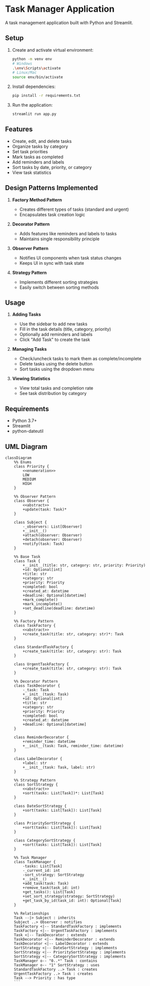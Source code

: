 # Task Manager Application

A task management application built with Python and Streamlit.

## Setup

1. Create and activate virtual environment:
   ```bash
   python -m venv env
   # Windows
   .\env\Scripts\activate
   # Linux/Mac
   source env/bin/activate
   ```

2. Install dependencies:
   ```bash
   pip install -r requirements.txt
   ```

3. Run the application:
   ```bash
   streamlit run app.py
   ```

## Features

- Create, edit, and delete tasks
- Organize tasks by category
- Set task priorities
- Mark tasks as completed
- Add reminders and labels
- Sort tasks by date, priority, or category
- View task statistics

## Design Patterns Implemented

1. **Factory Method Pattern**
   - Creates different types of tasks (standard and urgent)
   - Encapsulates task creation logic

2. **Decorator Pattern**
   - Adds features like reminders and labels to tasks
   - Maintains single responsibility principle

3. **Observer Pattern**
   - Notifies UI components when task status changes
   - Keeps UI in sync with task state

4. **Strategy Pattern**
   - Implements different sorting strategies
   - Easily switch between sorting methods

## Usage

1. **Adding Tasks**
   - Use the sidebar to add new tasks
   - Fill in the task details (title, category, priority)
   - Optionally add reminders and labels
   - Click "Add Task" to create the task

2. **Managing Tasks**
   - Check/uncheck tasks to mark them as complete/incomplete
   - Delete tasks using the delete button
   - Sort tasks using the dropdown menu

3. **Viewing Statistics**
   - View total tasks and completion rate
   - See task distribution by category

## Requirements

- Python 3.7+
- Streamlit
- python-dateutil 


## UML Diagram

```
classDiagram
    %% Enums
    class Priority {
        <<enumeration>>
        LOW
        MEDIUM
        HIGH
    }

    %% Observer Pattern
    class Observer {
        <<abstract>>
        +update(task: Task)*
    }
    
    class Subject {
        -_observers: List[Observer]
        +__init__()
        +attach(observer: Observer)
        +detach(observer: Observer)
        +notify(task: Task)
    }

    %% Base Task
    class Task {
        +__init__(title: str, category: str, priority: Priority)
        +id: Optional[int]
        +title: str
        +category: str
        +priority: Priority
        +completed: bool
        +created_at: datetime
        +deadline: Optional[datetime]
        +mark_complete()
        +mark_incomplete()
        +set_deadline(deadline: datetime)
    }

    %% Factory Pattern
    class TaskFactory {
        <<abstract>>
        +create_task(title: str, category: str)*: Task
    }

    class StandardTaskFactory {
        +create_task(title: str, category: str): Task
    }

    class UrgentTaskFactory {
        +create_task(title: str, category: str): Task
    }

    %% Decorator Pattern
    class TaskDecorator {
        -_task: Task
        +__init__(task: Task)
        +id: Optional[int]
        +title: str
        +category: str
        +priority: Priority
        +completed: bool
        +created_at: datetime
        +deadline: Optional[datetime]
    }

    class ReminderDecorator {
        +reminder_time: datetime
        +__init__(task: Task, reminder_time: datetime)
    }

    class LabelDecorator {
        +label: str
        +__init__(task: Task, label: str)
    }

    %% Strategy Pattern
    class SortStrategy {
        <<abstract>>
        +sort(tasks: List[Task])*: List[Task]
    }

    class DateSortStrategy {
        +sort(tasks: List[Task]): List[Task]
    }

    class PrioritySortStrategy {
        +sort(tasks: List[Task]): List[Task]
    }

    class CategorySortStrategy {
        +sort(tasks: List[Task]): List[Task]
    }

    %% Task Manager
    class TaskManager {
        -tasks: List[Task]
        -_current_id: int
        -sort_strategy: SortStrategy
        +__init__()
        +add_task(task: Task)
        +remove_task(task_id: int)
        +get_tasks(): List[Task]
        +set_sort_strategy(strategy: SortStrategy)
        +get_task_by_id(task_id: int): Optional[Task]
    }

    %% Relationships
    Task --|> Subject : inherits
    Subject ..> Observer : notifies
    TaskFactory <|-- StandardTaskFactory : implements
    TaskFactory <|-- UrgentTaskFactory : implements
    Task <|-- TaskDecorator : extends
    TaskDecorator <|-- ReminderDecorator : extends
    TaskDecorator <|-- LabelDecorator : extends
    SortStrategy <|-- DateSortStrategy : implements
    SortStrategy <|-- PrioritySortStrategy : implements
    SortStrategy <|-- CategorySortStrategy : implements
    TaskManager o-- "0..*" Task : contains
    TaskManager o-- "1" SortStrategy : uses
    StandardTaskFactory ..> Task : creates
    UrgentTaskFactory ..> Task : creates
    Task --> Priority : has type 
    ```
